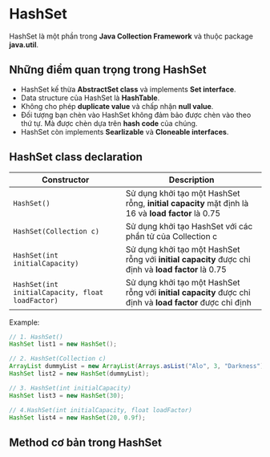 # HashSet
HashSet là một phần trong **Java Collection Framework** và thuộc package **java.util**.
## Những điểm quan trọng trong HashSet
- HashSet kế thừa **AbstractSet class** và implements **Set interface**.
- Data structure của HashSet là **HashTable**.
- Không cho phép **duplicate value** và chấp nhận **null value**.
- Đối tượng bạn chèn vào HashSet không đảm bảo được chèn vào theo thứ tự. Mà được chèn dựa trên **hash code** của chúng.
- HashSet còn implements **Searlizable** và **Cloneable interfaces**.

## HashSet class declaration
Constructor | Description
------------ | -------------
```HashSet()``` | Sử dụng khởi tạo một HashSet rỗng, **initial capacity** mặt định là 16 và **load factor** là 0.75
```HashSet(Collection c)``` | Sử dụng khởi tạo HashSet với các phần tử của Collection c
```HashSet(int initialCapacity)``` | Sử dụng khởi tạo một HashSet rỗng với **initial capacity** được chỉ định và **load factor** là 0.75
```HashSet(int initialCapacity, float loadFactor)``` | Sử dụng khởi tạo một HashSet rỗng với **initial capacity** được chỉ định và **load factor** được chỉ định

Example:
```java
// 1. HashSet()
HashSet list1 = new HashSet();

// 2. HashSet(Collection c)
ArrayList dummyList = new ArrayList(Arrays.asList("Alo", 3, "Darkness"));
HashSet list2 = new HashSet(dummyList);

// 3. HashSet(int initialCapacity)
HashSet list3 = new HashSet(30);

// 4.HashSet(int initialCapacity, float loadFactor)
HashSet list4 = new HashSet(20, 0.9f);
```

## Method cơ bản trong HashSet